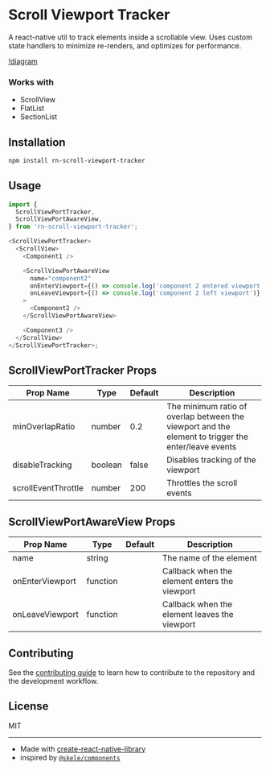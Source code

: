 # Scroll Viewport Tracker

A react-native util to track elements inside a scrollable view. Uses custom state handlers to minimize re-renders, and optimizes for performance.

[!diagram](./docs/viewport.png)

### Works with

- ScrollView
- FlatList
- SectionList

## Installation

```sh
npm install rn-scroll-viewport-tracker
```

## Usage

```js
import {
  ScrollViewPortTracker,
  ScrollViewPortAwareView,
} from 'rn-scroll-viewport-tracker';

<ScrollViewPortTracker>
  <ScrollView>
    <Component1 />

    <ScrollViewPortAwareView
      name="component2"
      onEnterViewport={() => console.log('component 2 entered viewport')}
      onLeaveViewport={() => console.log('component 2 left viewport')}
    >
      <Component2 />
    </ScrollViewPortAwareView>

    <Component3 />
  </ScrollView>
</ScrollViewPortTracker>;
```

## ScrollViewPortTracker Props

| Prop Name           | Type    | Default | Description                                                                                         |
| ------------------- | ------- | ------- | --------------------------------------------------------------------------------------------------- |
| minOverlapRatio     | number  | 0.2     | The minimum ratio of overlap between the viewport and the element to trigger the enter/leave events |
| disableTracking     | boolean | false   | Disables tracking of the viewport                                                                   |
| scrollEventThrottle | number  | 200     | Throttles the scroll events                                                                         |

## ScrollViewPortAwareView Props

| Prop Name       | Type     | Default | Description                                   |
| --------------- | -------- | ------- | --------------------------------------------- |
| name            | string   |         | The name of the element                       |
| onEnterViewport | function |         | Callback when the element enters the viewport |
| onLeaveViewport | function |         | Callback when the element leaves the viewport |

## Contributing

See the [contributing guide](CONTRIBUTING.md) to learn how to contribute to the repository and the development workflow.

## License

MIT

---

- Made with [create-react-native-library](https://github.com/callstack/react-native-builder-bob)
- inspired by [`@skele/components`](https://github.com/netceteragroup/skele/tree/master/packages/components)
